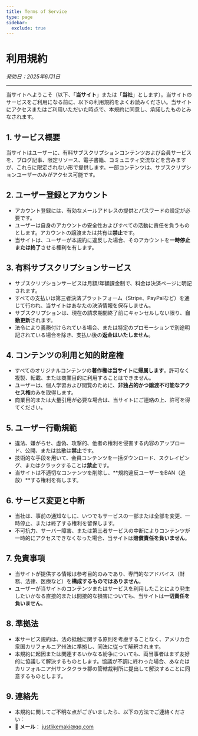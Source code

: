 ```yaml
---
title: Terms of Service
type: page
sidebar:
  exclude: true
---
```

# 利用規約

*発効日：2025年6月1日*

---

当サイトへようこそ（以下、「**当サイト**」または「**当社**」とします）。当サイトのサービスをご利用になる前に、以下の利用規約をよくお読みください。当サイトにアクセスまたはご利用いただいた時点で、本規約に同意し、承諾したものとみなされます。

## 1. サービス概要
当サイトはユーザーに、有料サブスクリプションコンテンツおよび会員サービスを、ブログ記事、限定リソース、電子書籍、コミュニティ交流などを含みますが、これらに限定されない形で提供します。一部コンテンツは、サブスクリプションユーザーのみがアクセス可能です。

## 2. ユーザー登録とアカウント
- アカウント登録には、有効なメールアドレスの提供とパスワードの設定が必要です。
- ユーザーは自身のアカウントの安全性およびすべての活動に責任を負うものとします。アカウントの譲渡または共有は**禁止**です。
- 当サイトは、ユーザーが本規約に違反した場合、そのアカウントを**一時停止または終了**させる権利を有します。

## 3. 有料サブスクリプションサービス
- サブスクリプションサービスは月額/年額課金制で、料金は決済ページに明記されます。
- すべての支払いは第三者決済プラットフォーム（Stripe、PayPalなど）を通じて行われ、当サイトはあなたの決済情報を保存しません。
- サブスクリプションは、現在の請求期間終了前にキャンセルしない限り、**自動更新**されます。
- 法令により義務付けられている場合、または特定のプロモーションで別途明記されている場合を除き、支払い後の**返金はいたしません**。

## 4. コンテンツの利用と知的財産権
- すべてのオリジナルコンテンツの**著作権は当サイトに帰属します**。許可なく複製、転載、または商業目的に利用することはできません。
- ユーザーは、個人学習および閲覧のために、**非独占的かつ譲渡不可能なアクセス権**のみを取得します。
- 商業目的または大量引用が必要な場合は、当サイトにご連絡の上、許可を得てください。

## 5. ユーザー行動規範
- 違法、嫌がらせ、虚偽、攻撃的、他者の権利を侵害する内容のアップロード、公開、または拡散は**禁止**です。
- 技術的な手段を用いて、会員コンテンツを一括ダウンロード、スクレイピング、またはクラックすることは**禁止**です。
- 当サイトは不適切なコンテンツを削除し、**規約違反ユーザーをBAN（追放）**する権利を有します。

## 6. サービス変更と中断
- 当社は、事前の通知なしに、いつでもサービスの一部または全部を変更、一時停止、または終了する権利を留保します。
- 不可抗力、サーバー障害、または第三者サービスの中断によりコンテンツが一時的にアクセスできなくなった場合、当サイトは**賠償責任を負いません**。

## 7. 免責事項
- 当サイトが提供する情報は参考目的のみであり、専門的なアドバイス（財務、法律、医療など）を**構成するものではありません**。
- ユーザーが当サイトのコンテンツまたはサービスを利用したことにより発生したいかなる直接的または間接的な損害についても、当サイトは**一切責任を負いません**。

## 8. 準拠法
- 本サービス規約は、法の抵触に関する原則を考慮することなく、アメリカ合衆国カリフォルニア州法に準拠し、同法に従って解釈されます。
- 本規約に起因または関連するいかなる紛争についても、両当事者はまず友好的に協議して解決するものとします。協議が不調に終わった場合、あなたはカリフォルニア州サンタクララ郡の管轄裁判所に提出して解決することに同意するものとします。

## 9. 連絡先
- 本規約に関してご不明な点がございましたら、以下の方法でご連絡ください：
- 📧 **メール**： [justlikemaki@qq.com](mailto:justlikemaki@qq.com)
